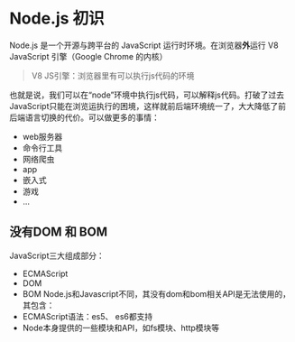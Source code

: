 # Node.js 初识

Node.js 是一个开源与跨平台的 JavaScript 运行时环境。在浏览器**外**运行 V8 JavaScript 引擎（Google Chrome 的内核）

> V8 JS引擎：浏览器里有可以执行js代码的环境

也就是说，我们可以在“node”环境中执行js代码，可以解释js代码。打破了过去JavaScript只能在浏览运执行的困境，这样就前后端环境统一了，大大降低了前后端语言切换的代价。可以做更多的事情：
- web服务器
- 命令行工具
- 网络爬虫
- app
- 嵌入式
- 游戏
- ...

## 没有DOM 和 BOM
JavaScript三大组成部分：
- ECMAScript
- DOM  
- BOM 
Node.js和Javascript不同，其没有dom和bom相关API是无法使用的，其包含：
- ECMAScript语法：es5、 es6都支持
- Node本身提供的一些模块和API，如fs模块、http模块等